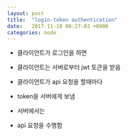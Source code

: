 ```yaml
---
layout: post
title:  "login-token authentication"
date:   2017-11-10 00:27:03 +0900
categories: node
---
```


- 클라이언트가 로그인을 하면

- 클라이언트는 서버로부터 jwt 토큰을 받음

- 클라이언트가 api 요청을 할때마다

- token을 서버에게 보냄 

- 서버에서는

- api 요청을 수행함


